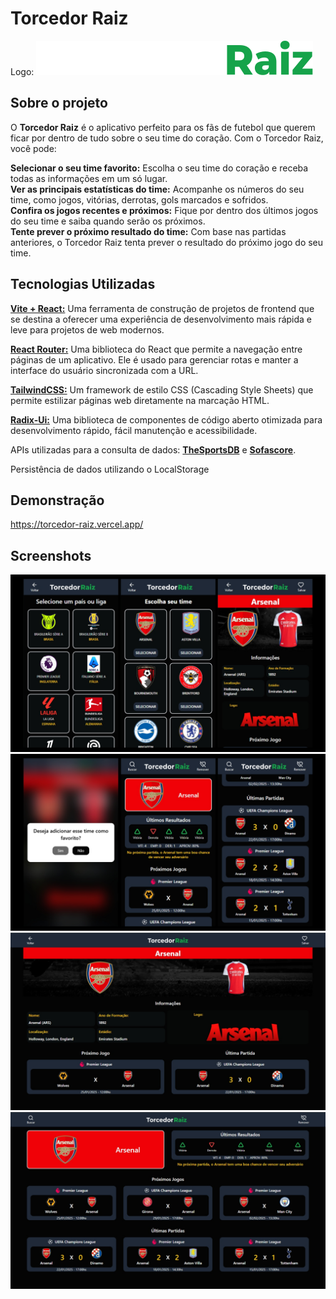 # Torcedor Raiz

Logo:
<img src="https://github.com/marvieiradev/torcedor-raiz/blob/master/public/logo.svg"/>

## Sobre o projeto

O <strong>Torcedor Raiz</strong> é o aplicativo perfeito para os fãs de futebol que querem ficar por dentro de tudo sobre o seu time do coração. Com o Torcedor Raiz, você pode:

<strong>Selecionar o seu time favorito:</strong> Escolha o seu time do coração e receba todas as informações em um só lugar.<br>
<strong>Ver as principais estatísticas do time:</strong> Acompanhe os números do seu time, como jogos, vitórias, derrotas, gols marcados e sofridos.
<br>
<strong>Confira os jogos recentes e próximos:</strong> Fique por dentro dos últimos jogos do seu time e saiba quando serão os próximos.
<br>
<strong>Tente prever o próximo resultado do time:</strong> Com base nas partidas anteriores, o Torcedor Raiz tenta prever o resultado do próximo jogo do seu time.

## Tecnologias Utilizadas

<a href="https://vite.dev/"><strong>Vite + React:</strong></a> Uma ferramenta de construção de projetos de frontend que se destina a oferecer uma experiência de desenvolvimento mais rápida e leve para projetos de web modernos.

<a href="https://reactrouter.com/"><strong>React Router:</strong></a> Uma biblioteca do React que permite a navegação entre páginas de um aplicativo. Ele é usado para gerenciar rotas e manter a interface do usuário sincronizada com a URL.

<a href="https://tailwindcss.com/"><strong>TailwindCSS:</strong></a> Um framework de estilo CSS (Cascading Style Sheets) que permite estilizar páginas web diretamente na marcação HTML.

<a href="https://www.radix-ui.com/"><strong>Radix-Ui:</strong></a> Uma biblioteca de componentes de código aberto otimizada para desenvolvimento rápido, fácil manutenção e acessibilidade.

APIs utilizadas para a consulta de dados: <a href="https://www.thesportsdb.com/"><strong>TheSportsDB</strong></a> e <a href="https://www.sofascore.com/"><strong>Sofascore</strong></a>.

Persistência de dados utilizando o LocalStorage

## Demonstração

https://torcedor-raiz.vercel.app/

## Screenshots

<img src="screens/screen01.jpg"/>
<img src="screens/screen02.jpg"/>
<img src="screens/screen03.jpg"/>
<img src="screens/screen04.jpg"/>
